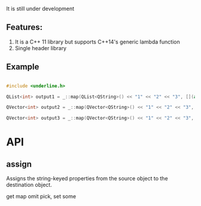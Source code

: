 It is still under development

Features:
-----
1. It is a C++ 11 library but supports C++14's generic lambda function
2. Single header library

Example
-------

```C++

#include <underline.h>

QList<int> output1 = _::map(QList<QString>() << "1" << "2" << "3", [](auto item) { return item.toInt();});

QVector<int> output2 = _::map(QVector<QString>() << "1" << "2" << "3", [](auto item) { return item.toInt();});

QVector<int> output3 = _::map(QVector<QString>() << "1" << "2" << "3", [](auto item, int index) { return item.toInt();});

```

API
===

assign
-----

Assigns the string-keyed properties from the source object to the destination object.

get
map
omit
pick,
set
some
